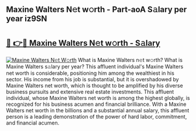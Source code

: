 ## Maxine Walters N𝚎t w𝚘rth - Part-aoA S𝚊lary per year iz9SN

# <h2><a href="http://gc0a9q.nevu.top/?p=Maxine+Walters">🔗 👉🔴 Maxine Walters N𝚎t w𝚘rth - S𝚊lary</a></h2>

[![Maxine Walters N𝚎t W𝚘rth](https://i.imgur.com/Oavwk0R.jpeg)](http://gc0a9q.nevu.top/?p=Maxine+Walters)
What is Maxine Walters n𝚎t w𝚘rth? What is Maxine Walters s𝚊lary per year?
This affluent individual's Maxine Walters net worth is considerable, positioning him among the wealthiest in his sector. His income from his job is substantial, but it is overshadowed by Maxine Walters net worth, which is thought to be amplified by his diverse business pursuits and extensive real estate investments. This affluent individual, whose Maxine Walters net worth is among the highest globally, is recognized for his business acumen and financial brilliance. With a Maxine Walters net worth in the billions and a substantial annual salary, this affluent person is a leading demonstration of the power of hard labor, commitment, and financial acumen.
